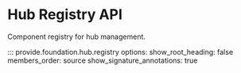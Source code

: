 # Hub Registry API

Component registry for hub management.

::: provide.foundation.hub.registry
    options:
      show_root_heading: false
      members_order: source
      show_signature_annotations: true
